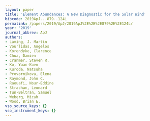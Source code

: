 ```yaml
---
layout: paper
title: 'Element Abundances: A New Diagnostic for the Solar Wind'
bibcode: 2019ApJ...879..124L
permalink: /papers/2019/ApJ/2019ApJ%2E%2E%2E879%2E%2E124L/
year: '2019'
journal_abbrev: ApJ
authors:
- Laming, J. Martin
- Vourlidas, Angelos
- Korendyke, Clarence
- Chua, Damien
- Cranmer, Steven R.
- Ko, Yuan-Kuen
- Kuroda, Natsuha
- Provornikova, Elena
- Raymond, John C.
- Raouafi, Nour-Eddine
- Strachan, Leonard
- Tun-Beltran, Samuel
- Weberg, Micah
- Wood, Brian E.
vso_source_keys: {}
vso_instrument_keys: {}
---
```

